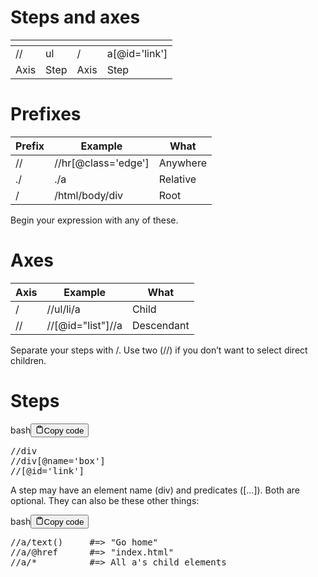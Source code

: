 <h1>Steps and axes</h1>
<table>
<thead>
<tr>
<th></th>
<th></th>
<th></th>
<th></th>
</tr>
</thead>
<tbody>
<tr>
<td>//</td>
<td>ul</td>
<td>/</td>
<td>a[@id='link']</td>
</tr>
<tr>
<td>Axis</td>
<td>Step</td>
<td>Axis</td>
<td>Step</td>
</tr>
</tbody>
</table>
<h1>Prefixes</h1>
<table>
<thead>
<tr>
<th>Prefix</th>
<th>Example</th>
<th>What</th>
</tr>
</thead>
<tbody>
<tr>
<td>//</td>
<td>//hr[@class='edge']</td>
<td>Anywhere</td>
</tr>
<tr>
<td>./</td>
<td>./a</td>
<td>Relative</td>
</tr>
<tr>
<td>/</td>
<td>/html/body/div</td>
<td>Root</td>
</tr>
</tbody>
</table>
<p>Begin your expression with any of these.</p>
<h1>Axes</h1>
<table>
<thead>
<tr>
<th>Axis</th>
<th>Example</th>
<th>What</th>
</tr>
</thead>
<tbody>
<tr>
<td>/</td>
<td>//ul/li/a</td>
<td>Child</td>
</tr>
<tr>
<td>//</td>
<td>//[@id="list"]//a</td>
<td>Descendant</td>
</tr>
</tbody>
</table>
<p>Separate your steps with /. Use two (//) if you don’t want to select direct children.</p>
<h1>Steps</h1>
<div class="code-element"><div class="lang-line"><text>bash</text><button class="copy-button" id="code617b" onclick="copyCode(code617, code617b)"><svg stroke="currentColor" fill="none" stroke-width="2" viewBox="0 0 24 24" stroke-linecap="round" stroke-linejoin="round" class="h-4 w-4" height="1em" width="1em" xmlns="http://www.w3.org/2000/svg"><path d="M16 4h2a2 2 0 0 1 2 2v14a2 2 0 0 1-2 2H6a2 2 0 0 1-2-2V6a2 2 0 0 1 2-2h2"></path><rect x="8" y="2" width="8" height="4" rx="1" ry="1"></rect></svg><text>Copy code</text></button></div><div class="code" id="code617"><div class="highlight"><pre><span></span>//div
//div<span class="o">[</span>@name<span class="o">=</span><span class="s1">&#39;box&#39;</span><span class="o">]</span>
//<span class="o">[</span>@id<span class="o">=</span><span class="s1">&#39;link&#39;</span><span class="o">]</span>
</pre></div></div></div>

<p>A step may have an element name (div) and predicates ([...]). Both are optional. They can also be these other things:</p>
<div class="code-element"><div class="lang-line"><text>bash</text><button class="copy-button" id="code618b" onclick="copyCode(code618, code618b)"><svg stroke="currentColor" fill="none" stroke-width="2" viewBox="0 0 24 24" stroke-linecap="round" stroke-linejoin="round" class="h-4 w-4" height="1em" width="1em" xmlns="http://www.w3.org/2000/svg"><path d="M16 4h2a2 2 0 0 1 2 2v14a2 2 0 0 1-2 2H6a2 2 0 0 1-2-2V6a2 2 0 0 1 2-2h2"></path><rect x="8" y="2" width="8" height="4" rx="1" ry="1"></rect></svg><text>Copy code</text></button></div><div class="code" id="code618"><div class="highlight"><pre><span></span>//a/text<span class="o">()</span><span class="w">     </span><span class="c1">#=&gt; &quot;Go home&quot;</span>
//a/@href<span class="w">      </span><span class="c1">#=&gt; &quot;index.html&quot;</span>
//a/*<span class="w">          </span><span class="c1">#=&gt; All a&#39;s child elements</span>
</pre></div></div></div>